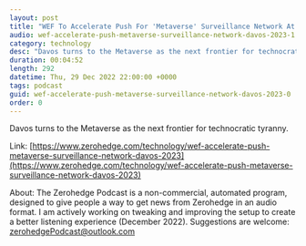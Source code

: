```yaml
---
layout: post
title: "WEF To Accelerate Push For 'Metaverse' Surveillance Network At Davos 2023"
audio: wef-accelerate-push-metaverse-surveillance-network-davos-2023-1
category: technology
desc: "Davos turns to the Metaverse as the next frontier for technocratic tyranny."
duration: 00:04:52
length: 292
datetime: Thu, 29 Dec 2022 22:00:00 +0000
tags: podcast
guid: wef-accelerate-push-metaverse-surveillance-network-davos-2023-0
order: 0
---
```

Davos turns to the Metaverse as the next frontier for technocratic tyranny.

Link: [https://www.zerohedge.com/technology/wef-accelerate-push-metaverse-surveillance-network-davos-2023](https://www.zerohedge.com/technology/wef-accelerate-push-metaverse-surveillance-network-davos-2023)

About: The Zerohedge Podcast is a non-commercial, automated program, designed to give people a way to get news from Zerohedge in an audio format.  I am actively working on tweaking and improving the setup to create a better listening experience (December 2022).  Suggestions are welcome: [zerohedgePodcast@outlook.com](mailto:zerohedgePodcast@outlook.com)